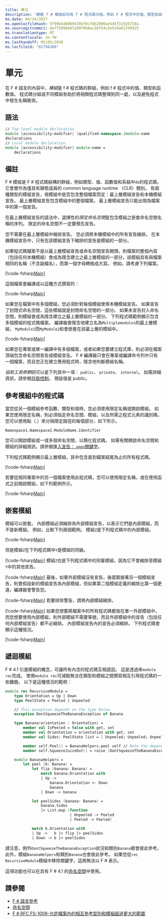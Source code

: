 ```yaml
---
title: 單元
description: '瞭解 f # 模組如何為 f # 程式碼分組，例如 F # 程式中的值、類型和函式值。'
ms.date: 04/24/2017
ms.openlocfilehash: 5f99bbd8069478bf0c7db2800ae545f31926728a
ms.sourcegitcommit: de7f589de07a9979b6ac28f54c3e534a617d9425
ms.translationtype: MT
ms.contentlocale: zh-TW
ms.lasthandoff: 05/05/2020
ms.locfileid: "82794360"
---
```

# <a name="modules"></a>單元

在 F # 語言的內容中，*模組*是 f # 程式碼的群組，例如 f # 程式中的值、類型和函數值。 程式碼分組成不同模組有助於將相關程式碼整理到同一處，以及避免程式中發生名稱衝突。

## <a name="syntax"></a>語法

```fsharp
// Top-level module declaration.
module [accessibility-modifier] [qualified-namespace.]module-name
declarations
// Local module declaration.
module [accessibility-modifier] module-name =
    declarations
```

## <a name="remarks"></a>備註

F # 模組是 F # 程式碼結構的群組，例如類型、值、函數值和系結中`do`的程式碼。 它會實作為僅具有靜態成員的 common language runtime （CLR）類別。 有兩種類型的模組宣告，視模組中是否包含整個檔案而定：最上層模組宣告和本機模組宣告。 最上層模組宣告包含模組中的整個檔案。 最上層模組宣告只能出現為檔案中的第一個宣告。

在最上層模組宣告的語法中，選擇性的*限定命名空間*是包含模組之嵌套命名空間名稱的序列。 限定的命名空間不一定要預先宣告。

您不需要在最上層模組中縮排宣告。 您必須將本機模組中的所有宣告縮排。 在本機模組宣告中，只有在該模組宣告下縮排的宣告是模組的一部分。

如果程式碼檔案不是以最上層模組宣告或命名空間宣告開頭，則檔案的整個內容（包括任何本機模組）會成為隱含建立之最上層模組的一部分，該模組具有與檔案相同的名稱（不含副檔名），而第一個字母轉換成大寫。 例如，請考慮下列檔案。

[!code-fsharp[Main](~/samples/snippets/fsharp/modules/snippet6601.fs)]

這個檔案會編譯成以這種方式撰寫的：

[!code-fsharp[Main](~/samples/snippets/fsharp/modules/snippet6602.fs)]

如果您在檔案中有多個模組，您必須針對每個模組使用本機模組宣告。 如果宣告了封閉式命名空間，這些模組就是封閉命名空間的一部分。 如果未宣告封入命名空間，則模組會成為隱含建立之最上層模組的一部分。 下列程式碼範例顯示包含多個模組的程式碼檔案。 編譯器會隱含地建立名為`Multiplemodules`的最上層模組， `MyModule1`而`MyModule2`和會嵌套在該最上層的模組中。

[!code-fsharp[Main](~/samples/snippets/fsharp/modules/snippet6603.fs)]

如果您在專案或單一編譯中有多個檔案，或者如果您要建立程式庫，則必須在檔案頂端包含命名空間宣告或模組宣告。 F # 編譯器只會在專案或編譯命令列中只有一個檔案，而且您正在建立應用程式時，隱含地判斷模組名稱。

*協助工具修飾*詞可以是下列其中一項： `public`、 `private`、 `internal`。 如需詳細資訊，請參閱[存取控制](access-control.md)。 預設值是 public。

## <a name="referencing-code-in-modules"></a>參考模組中的程式碼

當您從另一個模組參考函數、類型和值時，您必須使用限定名稱或開啟模組。 如果您使用限定名稱，則必須指定命名空間、模組，以及所需之程式元素的識別碼。 您可以使用點（.）來分隔限定路徑的每個部分，如下所示。

`Namespace1.Namespace2.ModuleName.Identifier`

您可以開啟模組或一或多個命名空間，以簡化程式碼。 如需有關開啟命名空間和模組的詳細資訊，請參閱匯[入宣告： `open`關鍵字](import-declarations-the-open-keyword.md)。

下列程式碼範例顯示最上層模組，其中包含直到檔案結尾為止的所有程式碼。

[!code-fsharp[Main](~/samples/snippets/fsharp/modules/snippet6604.fs)]

若要從相同專案中的另一個檔案使用此程式碼，您可以使用限定名稱，或在使用函式之前開啟模組，如下列範例所示。

[!code-fsharp[Main](~/samples/snippets/fsharp/modules/snippet6605.fs)]

## <a name="nested-modules"></a>嵌套模組

模組可以嵌套。 內部模組必須縮排為外部模組宣告，以表示它們是內部模組，而不是新模組。 例如，比較下列兩個範例。 模組`Z`是下列程式碼中的內部模組。

[!code-fsharp[Main](~/samples/snippets/fsharp/modules/snippet6607.fs)]

但是模組`Z`在下列程式碼中`Y`是模組的同級。

[!code-fsharp[Main](~/samples/snippets/fsharp/modules/snippet6608.fs)]
模組`Z`也是下列程式碼中的同輩模組，因為它不會縮排至模組`Y`中的其他宣告。

[!code-fsharp[Main](~/samples/snippets/fsharp/modules/snippet6609.fs)]
最後，如果外部模組沒有宣告，後面緊接著另一個模組宣告，則會假設新的模組宣告為內部模組，但如果第二個模組定義的縮排比第一個更遠，編譯器會警告您。

[!code-fsharp[Main](~/samples/snippets/fsharp/modules/snippet6610.fs)]
若要排除警告，請將內部模組縮排。

[!code-fsharp[Main](~/samples/snippets/fsharp/modules/snippet6611.fs)]
如果您想要將檔案中的所有程式碼都放在單一外部模組中，而您想要使用內部模組，則外部模組不需要等號，而且外部模組中的宣告（包括任何內部模組宣告）都不必縮排。 內部模組宣告內的宣告必須縮排。 下列程式碼會顯示這種情況。

[!code-fsharp[Main](~/samples/snippets/fsharp/modules/snippet6612.fs)]

## <a name="recursive-modules"></a>遞迴模組

F # 4.1 引進模組的概念，可讓所有內含的程式碼互相遞迴。  這是透過來`module rec`完成。  使用`module rec`可減輕無法在類型和模組之間撰寫相互引用程式碼的一些難題。  以下是這種情況的範例：

```fsharp
module rec RecursiveModule =
    type Orientation = Up | Down
    type PeelState = Peeled | Unpeeled

    // This exception depends on the type below.
    exception DontSqueezeTheBananaException of Banana

    type Banana(orientation : Orientation) =
        member val IsPeeled = false with get, set
        member val Orientation = orientation with get, set
        member val Sides: PeelState list = [ Unpeeled; Unpeeled; Unpeeled; Unpeeled] with get, set

        member self.Peel() = BananaHelpers.peel self // Note the dependency on the BananaHelpers module.
        member self.SqueezeJuiceOut() = raise (DontSqueezeTheBananaException self) // This member depends on the exception above.

    module BananaHelpers =
        let peel (b: Banana) =
            let flip (banana: Banana) =
                match banana.Orientation with
                | Up ->
                    banana.Orientation <- Down
                    banana
                | Down -> banana

            let peelSides (banana: Banana) =
                banana.Sides
                |> List.map (function
                             | Unpeeled -> Peeled
                             | Peeled -> Peeled)

            match b.Orientation with
            | Up ->   b |> flip |> peelSides
            | Down -> b |> peelSides
```

請注意，例外`DontSqueezeTheBananaException`狀況和類別`Banana`都會彼此參考。  此外，模組`BananaHelpers`和類別`Banana`也會彼此參考。  如果您從`rec` `RecursiveModule`模組中移除關鍵字，這將無法以 F # 表示。

這項功能也可以在具有 F # 4.1 的[命名空間](namespaces.md)中使用。

## <a name="see-also"></a>請參閱

- [F # 語言參考](index.md)
- [命名空間](namespaces.md)
- [F # RFC FS-1009-允許檔案內的相互參考型別和模組超過更大的範圍](https://github.com/fsharp/fslang-design/blob/master/FSharp-4.1/FS-1009-mutually-referential-types-and-modules-single-scope.md)
